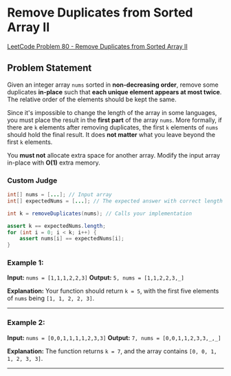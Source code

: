 

# Remove Duplicates from Sorted Array II

[LeetCode Problem 80 - Remove Duplicates from Sorted Array II](https://leetcode.com/problems/remove-duplicates-from-sorted-array-ii/)

##  Problem Statement

Given an integer array `nums` sorted in **non-decreasing order**, remove some duplicates **in-place** such that **each unique element appears at most twice**. The relative order of the elements should be kept the same.

Since it's impossible to change the length of the array in some languages, you must place the result in the **first part** of the array `nums`. More formally, if there are `k` elements after removing duplicates, the first `k` elements of `nums` should hold the final result. It does **not matter** what you leave beyond the first `k` elements.

You **must not** allocate extra space for another array. Modify the input array in-place with **O(1)** extra memory.

###  Custom Judge

```java
int[] nums = [...]; // Input array
int[] expectedNums = [...]; // The expected answer with correct length

int k = removeDuplicates(nums); // Calls your implementation

assert k == expectedNums.length;
for (int i = 0; i < k; i++) {
    assert nums[i] == expectedNums[i];
}
```

###  Example 1:

**Input:**
`nums = [1,1,1,2,2,3]`
**Output:**
`5, nums = [1,1,2,2,3,_]`

**Explanation:** Your function should return `k = 5`, with the first five elements of `nums` being `[1, 1, 2, 2, 3]`.

---

###  Example 2:

**Input:**
`nums = [0,0,1,1,1,1,2,3,3]`
**Output:**
`7, nums = [0,0,1,1,2,3,3,_,_]`

**Explanation:** The function returns `k = 7`, and the array contains `[0, 0, 1, 1, 2, 3, 3]`.

---

